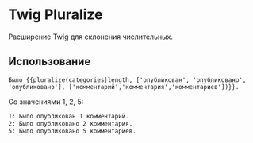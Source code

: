 # Twig Pluralize

Расширение Twig для склонения числительных.

## Использование

```twig
Было {{pluralize(categories|length, ['опубликован', 'опубликовано', 'опубликовано'], ['комментарий','комментария','комментариев'])}}.
```

Со значениями 1, 2, 5:

```html
1: Было опубликован 1 комментарий.
2: Было опубликовано 2 комментария.
5: Было опубликовано 5 комментариев.
```
